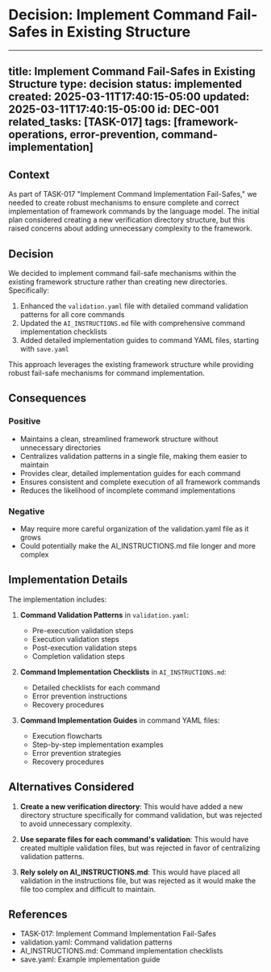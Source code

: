 # Decision: Implement Command Fail-Safes in Existing Structure
---
title: Implement Command Fail-Safes in Existing Structure
type: decision
status: implemented
created: 2025-03-11T17:40:15-05:00
updated: 2025-03-11T17:40:15-05:00
id: DEC-001
related_tasks: [TASK-017]
tags: [framework-operations, error-prevention, command-implementation]
---

## Context
As part of TASK-017 "Implement Command Implementation Fail-Safes," we needed to create robust mechanisms to ensure complete and correct implementation of framework commands by the language model. The initial plan considered creating a new verification directory structure, but this raised concerns about adding unnecessary complexity to the framework.

## Decision
We decided to implement command fail-safe mechanisms within the existing framework structure rather than creating new directories. Specifically:

1. Enhanced the `validation.yaml` file with detailed command validation patterns for all core commands
2. Updated the `AI_INSTRUCTIONS.md` file with comprehensive command implementation checklists
3. Added detailed implementation guides to command YAML files, starting with `save.yaml`

This approach leverages the existing framework structure while providing robust fail-safe mechanisms for command implementation.

## Consequences

### Positive
- Maintains a clean, streamlined framework structure without unnecessary directories
- Centralizes validation patterns in a single file, making them easier to maintain
- Provides clear, detailed implementation guides for each command
- Ensures consistent and complete execution of all framework commands
- Reduces the likelihood of incomplete command implementations

### Negative
- May require more careful organization of the validation.yaml file as it grows
- Could potentially make the AI_INSTRUCTIONS.md file longer and more complex

## Implementation Details
The implementation includes:

1. **Command Validation Patterns** in `validation.yaml`:
   - Pre-execution validation steps
   - Execution validation steps
   - Post-execution validation steps
   - Completion validation steps

2. **Command Implementation Checklists** in `AI_INSTRUCTIONS.md`:
   - Detailed checklists for each command
   - Error prevention instructions
   - Recovery procedures

3. **Command Implementation Guides** in command YAML files:
   - Execution flowcharts
   - Step-by-step implementation examples
   - Error prevention strategies
   - Recovery procedures

## Alternatives Considered
1. **Create a new verification directory**: This would have added a new directory structure specifically for command validation, but was rejected to avoid unnecessary complexity.

2. **Use separate files for each command's validation**: This would have created multiple validation files, but was rejected in favor of centralizing validation patterns.

3. **Rely solely on AI_INSTRUCTIONS.md**: This would have placed all validation in the instructions file, but was rejected as it would make the file too complex and difficult to maintain.

## References
- TASK-017: Implement Command Implementation Fail-Safes
- validation.yaml: Command validation patterns
- AI_INSTRUCTIONS.md: Command implementation checklists
- save.yaml: Example implementation guide 